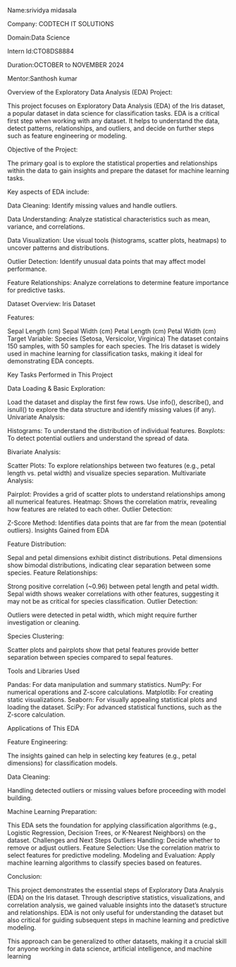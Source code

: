 Name:srividya midasala

Company: CODTECH IT SOLUTIONS

Domain:Data Science

Intern Id:CTO8DS8884

Duration:OCTOBER to NOVEMBER 2024

Mentor:Santhosh kumar

Overview of the Exploratory Data Analysis (EDA) Project:

This project focuses on Exploratory Data Analysis (EDA) of the Iris dataset, a popular dataset in data science for classification tasks. EDA is a critical first step when working with any dataset. It helps to understand the data, detect patterns, relationships, and outliers, and decide on further steps such as feature engineering or modeling.

Objective of the Project:

The primary goal is to explore the statistical properties and relationships within the data to gain insights and prepare the dataset for machine learning tasks.

Key aspects of EDA include:

Data Cleaning: Identify missing values and handle outliers.

Data Understanding: Analyze statistical characteristics such as mean, variance, and correlations.

Data Visualization: Use visual tools (histograms, scatter plots, heatmaps) to uncover patterns and distributions.

Outlier Detection: Identify unusual data points that may affect model performance.

Feature Relationships: Analyze correlations to determine feature importance for predictive tasks.

Dataset Overview: Iris Dataset

Features:

Sepal Length (cm)
Sepal Width (cm)
Petal Length (cm)
Petal Width (cm)
Target Variable: Species (Setosa, Versicolor, Virginica)
The dataset contains 150 samples, with 50 samples for each species.
The Iris dataset is widely used in machine learning for classification tasks, making it ideal for demonstrating EDA concepts.

Key Tasks Performed in This Project

Data Loading & Basic Exploration:

Load the dataset and display the first few rows.
Use info(), describe(), and isnull() to explore the data structure and identify missing values (if any).
Univariate Analysis:

Histograms: To understand the distribution of individual features.
Boxplots: To detect potential outliers and understand the spread of data.

Bivariate Analysis:

Scatter Plots: To explore relationships between two features (e.g., petal length vs. petal width) and visualize species separation.
Multivariate Analysis:

Pairplot: Provides a grid of scatter plots to understand relationships among all numerical features.
Heatmap: Shows the correlation matrix, revealing how features are related to each other.
Outlier Detection:

Z-Score Method: Identifies data points that are far from the mean (potential outliers).
Insights Gained from EDA

Feature Distribution:

Sepal and petal dimensions exhibit distinct distributions.
Petal dimensions show bimodal distributions, indicating clear separation between some species.
Feature Relationships:

Strong positive correlation (~0.96) between petal length and petal width.
Sepal width shows weaker correlations with other features, suggesting it may not be as critical for species classification.
Outlier Detection:

Outliers were detected in petal width, which might require further investigation or cleaning.

Species Clustering:

Scatter plots and pairplots show that petal features provide better separation between species compared to sepal features.

Tools and Libraries Used

Pandas: For data manipulation and summary statistics.
NumPy: For numerical operations and Z-score calculations.
Matplotlib: For creating static visualizations.
Seaborn: For visually appealing statistical plots and loading the dataset.
SciPy: For advanced statistical functions, such as the Z-score calculation.

Applications of This EDA

Feature Engineering:

The insights gained can help in selecting key features (e.g., petal dimensions) for classification models.

Data Cleaning:

Handling detected outliers or missing values before proceeding with model building.

Machine Learning Preparation:

This EDA sets the foundation for applying classification algorithms (e.g., Logistic Regression, Decision Trees, or K-Nearest Neighbors) on the dataset.
Challenges and Next Steps
Outliers Handling: Decide whether to remove or adjust outliers.
Feature Selection: Use the correlation matrix to select features for predictive modeling.
Modeling and Evaluation: Apply machine learning algorithms to classify species based on features.

Conclusion:

This project demonstrates the essential steps of Exploratory Data Analysis (EDA) on the Iris dataset. Through descriptive statistics, visualizations, and correlation analysis, we gained valuable insights into the dataset’s structure and relationships. EDA is not only useful for understanding the dataset but also critical for guiding subsequent steps in machine learning and predictive modeling.

This approach can be generalized to other datasets, making it a crucial skill for anyone working in data science, artificial intelligence, and machine learning
